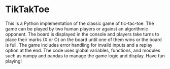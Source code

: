 # TikTakToe

This is a Python implementation of the classic game of tic-tac-toe. The game can be played by two human players or against an algorithmic opponent. The board is displayed in the console and players take turns to place their marks (X or O) on the board until one of them wins or the board is full. The game includes error handling for invalid inputs and a replay option at the end. The code uses global variables, functions, and modules such as numpy and pandas to manage the game logic and display. Have fun playing!